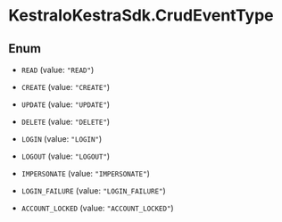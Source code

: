 # KestraIoKestraSdk.CrudEventType

## Enum


* `READ` (value: `"READ"`)

* `CREATE` (value: `"CREATE"`)

* `UPDATE` (value: `"UPDATE"`)

* `DELETE` (value: `"DELETE"`)

* `LOGIN` (value: `"LOGIN"`)

* `LOGOUT` (value: `"LOGOUT"`)

* `IMPERSONATE` (value: `"IMPERSONATE"`)

* `LOGIN_FAILURE` (value: `"LOGIN_FAILURE"`)

* `ACCOUNT_LOCKED` (value: `"ACCOUNT_LOCKED"`)


